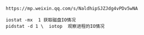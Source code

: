     https://mp.weixin.qq.com/s/NaldhipSJZJdg4vPDv5wNA

    iostat -mx  1 获取磁盘IO情况
    pidstat -d 1 \  iotop  观察进程的IO情况